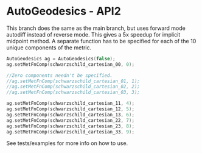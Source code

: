 # AutoGeodesics - API2

This branch does the same as the main branch, but uses forward mode autodiff instead of reverse mode.
This gives a 5x speedup for implicit midpoint method.
A separate function has to be specified for each of the 10 unique components of the metric.

~~~c++
AutoGeodesics ag = AutoGeodesics(false);
ag.setMetFnComp(schwarzschild_cartesian_00, 0);

//Zero components needn't be specified.
//ag.setMetFnComp(schwarzschild_cartesian_01, 1);
//ag.setMetFnComp(schwarzschild_cartesian_02, 2);
//ag.setMetFnComp(schwarzschild_cartesian_03, 3);

ag.setMetFnComp(schwarzschild_cartesian_11, 4);
ag.setMetFnComp(schwarzschild_cartesian_12, 5);
ag.setMetFnComp(schwarzschild_cartesian_13, 6);
ag.setMetFnComp(schwarzschild_cartesian_22, 7);
ag.setMetFnComp(schwarzschild_cartesian_23, 8);
ag.setMetFnComp(schwarzschild_cartesian_33, 9);
~~~

See tests/examples for more info on how to use.

